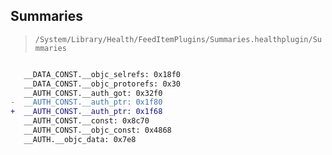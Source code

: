 ## Summaries

> `/System/Library/Health/FeedItemPlugins/Summaries.healthplugin/Summaries`

```diff

   __DATA_CONST.__objc_selrefs: 0x18f0
   __DATA_CONST.__objc_protorefs: 0x30
   __AUTH_CONST.__auth_got: 0x32f0
-  __AUTH_CONST.__auth_ptr: 0x1f80
+  __AUTH_CONST.__auth_ptr: 0x1f68
   __AUTH_CONST.__const: 0x8c70
   __AUTH_CONST.__objc_const: 0x4868
   __AUTH.__objc_data: 0x7e8

```
